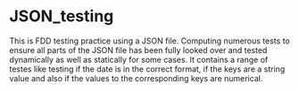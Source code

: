 # JSON_testing

This is FDD testing practice using a JSON file. Computing numerous tests to ensure all parts of the JSON file has been fully looked over and tested dynamically as well as statically for some cases. It contains a range of testes like testing if the date is in the correct format, if the keys are a string value and also if the values to the corresponding keys are numerical. 
